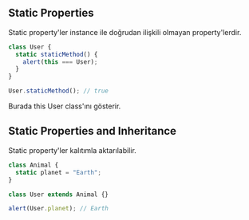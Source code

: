 ## Static Properties

Static property'ler instance ile doğrudan ilişkili olmayan property'lerdir. 

```js
class User {
  static staticMethod() {
    alert(this === User);
  }
}

User.staticMethod(); // true
```

Burada this User class'ını gösterir.

## Static Properties and Inheritance

Static property'ler kalıtımla aktarılabilir. 

```js
class Animal {
  static planet = "Earth";
}

class User extends Animal {}

alert(User.planet); // Earth
```
